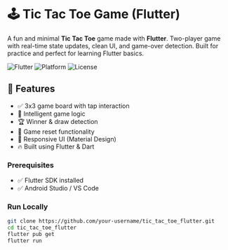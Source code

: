 # 🕹️ Tic Tac Toe Game (Flutter)

A fun and minimal **Tic Tac Toe** game made with **Flutter**. Two-player game with real-time state updates, clean UI, and game-over detection. Built for practice and perfect for learning Flutter basics.

![Flutter](https://img.shields.io/badge/Flutter-Game-blue?logo=flutter)
![Platform](https://img.shields.io/badge/Platform-Android%20%7C%20iOS-lightgrey)
![License](https://img.shields.io/badge/License-MIT-green)

## 🚀 Features

- ✅ 3x3 game board with tap interaction
- 🧠 Intelligent game logic
- 🏆 Winner & draw detection
- 🔄 Game reset functionality
- 📱 Responsive UI (Material Design)
- 🔥 Built using Flutter & Dart

### Prerequisites

- ✅ Flutter SDK installed
- ✅ Android Studio / VS Code

### Run Locally

```bash
git clone https://github.com/your-username/tic_tac_toe_flutter.git
cd tic_tac_toe_flutter
flutter pub get
flutter run
